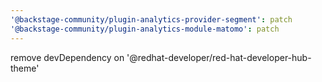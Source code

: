 ```yaml
---
'@backstage-community/plugin-analytics-provider-segment': patch
'@backstage-community/plugin-analytics-module-matomo': patch
---
```


remove devDependency on '@redhat-developer/red-hat-developer-hub-theme'
